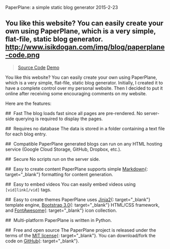 PaperPlane: a simple static blog generator
2015-2-23

You like this website? You can easily create your own using PaperPlane, which is a very simple, flat-file, static blog generator.
http://www.isikdogan.com/img/blog/paperplane-code.png
---
><a class="btn btn-primary" target="_blank" href="https://github.com/isikdogan/paperplane"><span class="fa fa-github fa-lg fa-fw"></span> Source Code</a>
><a class="btn btn-primary" target="_blank" href="http://www.isikdogan.com/files/paperplane-demo/"><span class="fa fa-paper-plane fa-lg fa-fw"></span> Demo</a>

You like this website? You can easily create your own using PaperPlane, which is a very simple, flat-file, static blog generator. Initially, I created it to have a complete control over my personal website. Then I decided to put it online after receiving some encouraging comments on my website.

Here are the features:

##<i class="fa fa-rocket fa-fw"></i>&nbsp;&nbsp;Fast
The blog loads fast since all pages are pre-rendered. No server-side querying is required to display the pages.

##<i class="fa fa-database fa-fw"></i>&nbsp;&nbsp;Requires no database
The data is stored in a folder containing a text file for each blog entry.

##<i class="fa fa-cogs fa-fw"></i>&nbsp;&nbsp;Compatible
PaperPlane generated blogs can run on any HTML hosting service (Google Cloud Storage, GitHub, Dropbox, etc.).

##<i class="fa fa-lock fa-fw"></i>&nbsp;&nbsp;Secure
No scripts run on the server side.

##<i class="fa fa-pencil-square-o fa-fw"></i>&nbsp;&nbsp;Easy to create content
PaperPlane supports simple [Markdown](http://daringfireball.net/projects/markdown/){: target="_blank"} formatting for content generation.

##<i class="fa fa-film fa-fw"></i>&nbsp;&nbsp;Easy to embed videos
You can easily embed videos using `[vid]link[/vid]` tags.

##<i class="fa fa-paint-brush fa-fw"></i>&nbsp;&nbsp;Easy to create themes
PaperPlane uses [Jinja2](http://jinja.pocoo.org/docs/dev/){: target="_blank"} template engine, [Bootstrap 3.0](http://getbootstrap.com/){: target="_blank"} HTML/CSS framework, and [FontAwesome](http://fontawesome.io/){: target="_blank"} icon collection.

##<i class="fa fa-server fa-fw"></i>&nbsp;&nbsp;Multi-platform
PaperPlane is written in Python.

##<i class="fa fa-github fa-fw"></i>&nbsp;&nbsp;Free and open source
The PaperPlane project is released under the terms of the [MIT license](http://en.wikipedia.org/wiki/MIT_License){: target="_blank"}. You can download/fork the code on [GitHub](https://github.com/isikdogan/paperplane){: target="_blank"}.